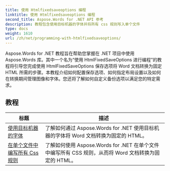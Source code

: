 ```yaml
---
title: 使用 Htmlfixedsaveoptions 编程
linktitle: 使用 Htmlfixedsaveoptions 编程
second_title: Aspose.Words for .NET API 参考
description: 教程包含使用目标机器的字体并将所有 css 规则写入单个文件
type: docs
weight: 1610
url: /zh/net/programming-with-htmlfixedsaveoptions/
---
```

Aspose.Words for .NET 教程旨在帮助您掌握在 .NET 项目中使用 Aspose.Words 库。其中一个名为“使用 HtmlFixedSaveOptions 进行编程”的教程将引导您完成使用 HtmlFixedSaveOptions 保存选项将 Word 文档转换为固定 HTML 所需的步骤。本教程介绍如何配置保存选项、如何指定布局设置以及如何在转换期间管理图像和字体。您还将了解如何自定义备份选项以满足您的特定需求。

 ## 教程
| 标题 | 描述 |
| --- | --- |
| [使用目标机器的字体](./use-font-from-target-machine/) | 了解如何通过 Aspose.Words for .NET 使用目标机器的字体将 Word 文档转换为固定的 HTML。 |
| [在单个文件中编写所有 Css 规则](./write-all-css-rules-in-single-file/) | 了解如何使用 Aspose.Words for .NET 在单个文件中编写所有 CSS 规则，从而将 Word 文档转换为固定的 HTML。 |